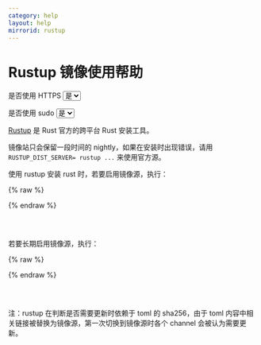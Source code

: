 ```yaml
---
category: help
layout: help
mirrorid: rustup
---
```


<!-- 本 markdown 从 mirrorz-org/mirrorz-help 自动生成，如需修改，请修改 mirrorz-org/mirrorz-help 的对应部分 -->

# Rustup 镜像使用帮助

<form class="form-inline">
<div class="form-group">
	<label>是否使用 HTTPS</label>
	<select id="http-select" class="form-control content-select" data-target="#content-0,#content-1">
	  <option data-http_protocol="https://" selected>是</option>
	  <option data-http_protocol="http://">否</option>
	</select>
</div>
</form>


<form class="form-inline">
<div class="form-group">
	<label>是否使用 sudo</label>
	<select id="sudo-select" class="form-control content-select" data-target="#content-0,#content-1">
	  <option data-sudo="sudo " data-sudoE="sudo -E " selected>是</option>
	  <option data-sudo="" data-sudoE="">否</option>
	</select>
</div>
</form>



[Rustup](https://rustup.rs/) 是 Rust 官方的跨平台 Rust 安装工具。

镜像站只会保留一段时间的 nightly，如果在安装时出现错误，请用 `RUSTUP_DIST_SERVER= rustup ...` 来使用官方源。

使用 rustup 安装 rust 时，若要启用镜像源，执行：



{% raw %}
<script id="template-0" type="x-tmpl-markup">
# for bash
RUSTUP_DIST_SERVER={{http_protocol}}{{mirror}} rustup install stable # for stable
# for fish
env RUSTUP_DIST_SERVER={{http_protocol}}{{mirror}} rustup install stable # for stable
# for bash
RUSTUP_DIST_SERVER={{http_protocol}}{{mirror}} rustup install nightly # for nightly
# for fish
env RUSTUP_DIST_SERVER={{http_protocol}}{{mirror}} rustup install nightly # for nightly
# for bash
RUSTUP_DIST_SERVER={{http_protocol}}{{mirror}} rustup install nightly-YYYY-mm-dd
# for fish
env RUSTUP_DIST_SERVER={{http_protocol}}{{mirror}} rustup install nightly-YYYY-mm-dd
</script>
{% endraw %}

<p></p>

<pre>
<code id="content-0" class="language-bash" data-template="#template-0" data-select="#http-select,#sudo-select">
</code>
</pre>


若要长期启用镜像源，执行：



{% raw %}
<script id="template-1" type="x-tmpl-markup">
# for bash
echo 'export RUSTUP_UPDATE_ROOT={{http_protocol}}{{mirror}}/rustup' >> ~/.bash_profile
echo 'export RUSTUP_DIST_SERVER={{http_protocol}}{{mirror}}' >> ~/.bash_profile
# for fish
echo 'set -x RUSTUP_UPDATE_ROOT {{http_protocol}}{{mirror}}/rustup' >> ~/.config/fish/config.fish
echo 'set -x RUSTUP_DIST_SERVER {{http_protocol}}{{mirror}}' >> ~/.config/fish/config.fish
</script>
{% endraw %}

<p></p>

<pre>
<code id="content-1" class="language-bash" data-template="#template-1" data-select="#http-select,#sudo-select">
</code>
</pre>


注：rustup 在判断是否需要更新时依赖于 toml 的 sha256，由于 toml 内容中相关链接被替换为镜像源，第一次切换到镜像源时各个 channel 会被认为需要更新。


